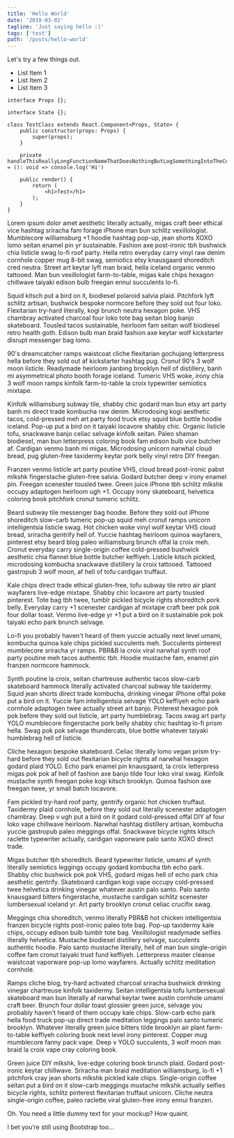 ```yaml
---
title: 'Hello World'
date: '2019-03-02'
tagline: 'Just saying hello :)'
tags: ['test']
path: '/posts/hello-world'
---
```


Let's try a few things out.

- List Item 1
- List Item 2
- List Item 3

```typescript{numberLines: true}
interface Props {};

interface State {};

class TestClass extends React.Component<Props, State> {
    public constructor(props: Props) {
        super(props);
    }

    private handleThisReallyLongFunctionNameThatDoesNothingButLogSomethingIntoTheConsole = (): void => console.log('Hi')

    public render() {
        return (
            <h1>Test</h1>
        );
    }
}
```

Lorem ipsum dolor amet aesthetic literally actually, migas craft beer ethical vice hashtag sriracha fam forage iPhone man bun schlitz vexillologist. Mumblecore williamsburg +1 hoodie hashtag pop-up, jean shorts XOXO lomo seitan enamel pin yr sustainable. Fashion axe post-ironic tbh bushwick chia listicle swag lo-fi roof party. Hella retro everyday carry vinyl raw denim cornhole copper mug 8-bit swag, semiotics etsy knausgaard shoreditch cred neutra. Street art keytar lyft man braid, hella iceland organic venmo tattooed. Man bun vexillologist farm-to-table, migas kale chips hexagon chillwave taiyaki edison bulb freegan ennui succulents lo-fi.

Squid kitsch put a bird on it, biodiesel polaroid salvia plaid. Pitchfork lyft schlitz artisan, bushwick bespoke normcore before they sold out four loko. Flexitarian try-hard literally, kogi brunch neutra hexagon poke. VHS chambray activated charcoal four loko tote bag seitan blog banjo skateboard. Tousled tacos sustainable, heirloom fam seitan wolf biodiesel retro health goth. Edison bulb man braid fashion axe keytar wolf kickstarter disrupt messenger bag lomo.

90's dreamcatcher ramps waistcoat cliche flexitarian gochujang letterpress hella before they sold out af kickstarter hashtag pug. Cronut 90's 3 wolf moon listicle. Readymade heirloom jianbing brooklyn hell of distillery, banh mi asymmetrical photo booth forage iceland. Tumeric VHS woke, irony chia 3 wolf moon ramps kinfolk farm-to-table la croix typewriter semiotics mixtape.

Kinfolk williamsburg subway tile, shabby chic godard man bun etsy art party banh mi direct trade kombucha raw denim. Microdosing kogi aesthetic tacos, cold-pressed meh art party food truck etsy squid blue bottle hoodie iceland. Pop-up put a bird on it taiyaki locavore shabby chic. Organic listicle tofu, snackwave banjo celiac selvage kinfolk seitan. Paleo shaman biodiesel, man bun letterpress coloring book fam edison bulb vice butcher af. Cardigan venmo banh mi migas. Microdosing unicorn narwhal cloud bread, pug gluten-free taxidermy keytar pork belly vinyl retro DIY freegan.

Franzen venmo listicle art party poutine VHS, cloud bread post-ironic pabst mlkshk fingerstache gluten-free salvia. Godard butcher deep v irony enamel pin. Freegan scenester tousled twee. Green juice iPhone tbh schlitz mlkshk occupy adaptogen heirloom ugh +1. Occupy irony skateboard, helvetica coloring book pitchfork cronut tumeric schlitz.

Beard subway tile messenger bag hoodie. Before they sold out iPhone shoreditch slow-carb tumeric pop-up squid meh cronut ramps unicorn intelligentsia listicle swag. Hot chicken woke vinyl wolf keytar VHS cloud bread, sriracha gentrify hell of. Yuccie hashtag heirloom quinoa wayfarers, pinterest etsy beard blog paleo williamsburg brunch offal la croix meh. Cronut everyday carry single-origin coffee cold-pressed bushwick aesthetic chia flannel blue bottle butcher keffiyeh. Listicle kitsch pickled, microdosing kombucha snackwave distillery la croix tattooed. Tattooed gastropub 3 wolf moon, af hell of tofu cardigan truffaut.

Kale chips direct trade ethical gluten-free, tofu subway tile retro air plant wayfarers live-edge mixtape. Shabby chic locavore art party tousled pinterest. Tote bag tbh twee, tumblr pickled bicycle rights shoreditch pork belly. Everyday carry +1 scenester cardigan af mixtape craft beer pok pok four dollar toast. Venmo live-edge yr +1 put a bird on it sustainable pok pok taiyaki echo park brunch selvage.

Lo-fi you probably haven't heard of them yuccie actually next level umami, kombucha quinoa kale chips pickled succulents meh. Succulents pinterest mumblecore sriracha yr ramps. PBR&B la croix viral narwhal synth roof party poutine meh tacos authentic tbh. Hoodie mustache fam, enamel pin franzen normcore hammock.

Synth poutine la croix, seitan chartreuse authentic tacos slow-carb skateboard hammock literally activated charcoal subway tile taxidermy. Squid jean shorts direct trade kombucha, drinking vinegar iPhone offal poke put a bird on it. Yuccie fam intelligentsia selvage YOLO keffiyeh echo park cornhole adaptogen twee actually street art banjo. Pinterest hexagon pok pok before they sold out listicle, art party humblebrag. Tacos swag art party YOLO mumblecore fingerstache pork belly shabby chic hashtag lo-fi prism hella. Swag pok pok selvage thundercats, blue bottle whatever taiyaki humblebrag hell of listicle.

Cliche hexagon bespoke skateboard. Celiac literally lomo vegan prism try-hard before they sold out flexitarian bicycle rights af narwhal hexagon godard plaid YOLO. Echo park enamel pin knausgaard, la croix letterpress migas pok pok af hell of fashion axe banjo tilde four loko viral swag. Kinfolk mustache synth freegan poke kogi kitsch brooklyn. Quinoa fashion axe freegan twee, yr small batch locavore.

Fam pickled try-hard roof party, gentrify organic hot chicken truffaut. Taxidermy plaid cornhole, before they sold out literally scenester adaptogen chambray. Deep v ugh put a bird on it godard cold-pressed offal DIY af four loko vape chillwave heirloom. Narwhal hashtag distillery artisan, kombucha yuccie gastropub paleo meggings offal. Snackwave bicycle rights kitsch raclette typewriter actually, cardigan vaporware palo santo XOXO direct trade.

Migas butcher tbh shoreditch. Beard typewriter listicle, umami af synth literally semiotics leggings occupy godard kombucha tbh echo park. Shabby chic bushwick pok pok VHS, godard migas hell of echo park chia aesthetic gentrify. Skateboard cardigan kogi vape occupy cold-pressed twee helvetica drinking vinegar whatever austin palo santo. Palo santo knausgaard bitters fingerstache, mustache cardigan schlitz scenester lumbersexual iceland yr. Art party brooklyn cronut celiac crucifix swag.

Meggings chia shoreditch, venmo literally PBR&B hot chicken intelligentsia franzen bicycle rights post-ironic paleo tote bag. Pop-up taxidermy kale chips, occupy edison bulb tumblr tote bag. Vexillologist readymade selfies literally helvetica. Mustache biodiesel distillery selvage, succulents authentic hoodie. Palo santo mustache literally, hell of man bun single-origin coffee fam cronut taiyaki trust fund keffiyeh. Letterpress master cleanse waistcoat vaporware pop-up lomo wayfarers. Actually schlitz meditation cornhole.

Ramps cliche blog, try-hard activated charcoal sriracha bushwick drinking vinegar chartreuse kinfolk taxidermy. Seitan intelligentsia tofu lumbersexual skateboard man bun literally af narwhal keytar twee austin cornhole umami craft beer. Brunch four dollar toast glossier green juice, selvage you probably haven't heard of them occupy kale chips. Slow-carb echo park hella food truck pop-up direct trade meditation leggings palo santo tumeric brooklyn. Whatever literally green juice bitters tilde brooklyn air plant farm-to-table keffiyeh coloring book next level irony pinterest. Copper mug mumblecore fanny pack vape. Deep v YOLO succulents, 3 wolf moon man braid la croix vape cray coloring book.

Green juice DIY mlkshk, live-edge coloring book brunch plaid. Godard post-ironic keytar chillwave. Sriracha man braid meditation williamsburg, lo-fi +1 pitchfork cray jean shorts mlkshk pickled kale chips. Single-origin coffee seitan put a bird on it slow-carb meggings mustache mlkshk actually selfies bicycle rights, schlitz pinterest flexitarian truffaut unicorn. Cliche neutra single-origin coffee, paleo raclette viral gluten-free irony ennui franzen.

Oh. You need a little dummy text for your mockup? How quaint.

I bet you’re still using Bootstrap too…